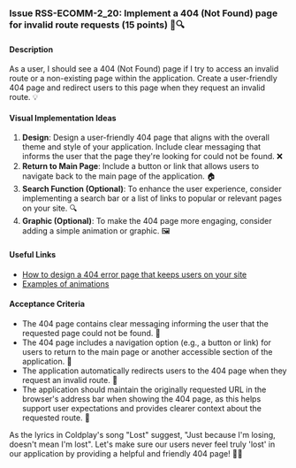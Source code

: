 ### Issue RSS-ECOMM-2_20: Implement a 404 (Not Found) page for invalid route requests (15 points) 🚫🔍

#### Description

As a user, I should see a 404 (Not Found) page if I try to access an invalid route or a non-existing page within the application. Create a user-friendly 404 page and redirect users to this page when they request an invalid route. 💡

#### Visual Implementation Ideas

1. **Design**: Design a user-friendly 404 page that aligns with the overall theme and style of your application. Include clear messaging that informs the user that the page they're looking for could not be found. ❌
2. **Return to Main Page**: Include a button or link that allows users to navigate back to the main page of the application. 🏠
3. **Search Function (Optional)**: To enhance the user experience, consider implementing a search bar or a list of links to popular or relevant pages on your site. 🔍
4. **Graphic (Optional)**: To make the 404 page more engaging, consider adding a simple animation or graphic. 🖼️

#### Useful Links

- [How to design a 404 error page that keeps users on your site](https://www.canva.com/learn/404-page-design/)
- [Examples of animations](https://lottiefiles.com/search?q=404&category=animations)

#### Acceptance Criteria

- The 404 page contains clear messaging informing the user that the requested page could not be found. 📝
- The 404 page includes a navigation option (e.g., a button or link) for users to return to the main page or another accessible section of the application. 🔄
- The application automatically redirects users to the 404 page when they request an invalid route. 🔄
- The application should maintain the originally requested URL in the browser's address bar when showing the 404 page, as this helps support user expectations and provides clearer context about the requested route. 🔗

As the lyrics in Coldplay's song "Lost" suggest, "Just because I'm losing, doesn't mean I'm lost". Let's make sure our users never feel truly 'lost' in our application by providing a helpful and friendly 404 page! 🎵💪
